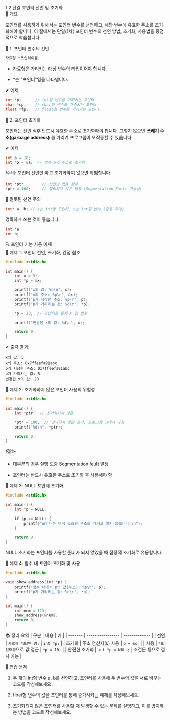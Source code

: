 1.2 단일 포인터 선언 및 초기화  
🧠 개요

포인터를 사용하기 위해서는 포인터 변수를 선언하고, 해당 변수에 유효한 주소를 초기화해야 합니다. 이 절에서는 단일(1차) 포인터 변수의 선언 방법, 초기화, 사용법을 중점적으로 학습합니다.

🔧 1. 포인터 변수의 선언
```c
자료형 *포인터이름;
```

* 자료형은 가리키는 대상 변수의 타입이어야 합니다.

* *는 "포인터"임을 나타냅니다.

✔ 예제
```c
int *p;      // int형 변수를 가리키는 포인터
char *cp;    // char형 변수를 가리키는 포인터
float *fp;   // float형 변수를 가리키는 포인터
```

🔧 2. 포인터 초기화

포인터는 선언 직후 반드시 유효한 주소로 초기화해야 합니다. 그렇지 않으면 **쓰레기 주소(garbage address)** 를 가리켜 프로그램이 오작동할 수 있습니다.

✔ 예제
```c
int a = 10;
int *p = &a;  // 변수 a의 주소로 초기화
```

❗주의: 포인터 선언만 하고 초기화하지 않으면 위험합니다.
```c
int *ptr;       // 선언만 했을 경우
*ptr = 100;     // 정의되지 않은 행동 (Segmentation Fault 가능성)
```
📌 잘못된 선언 주의
```c
int* a, b; // a는 int형 포인터, b는 int형 변수 (혼동 주의)
```

명확하게 쓰는 것이 좋습니다:
```c
int *a;
int b;
```

🔍 포인터 기본 사용 예제  
🧪 예제 1: 포인터 선언, 초기화, 간접 참조
```c
#include <stdio.h>

int main() {
    int x = 5;
    int *p = &x;

    printf("x의 값: %d\n", x);
    printf("x의 주소: %p\n", &x);
    printf("p가 저장한 주소: %p\n", p);
    printf("p가 가리키는 값: %d\n", *p);

    *p = 20;  // 포인터를 통해 x 값 변경

    printf("변경된 x의 값: %d\n", x);

    return 0;
}
```
✔ 출력 결과:
```less
x의 값: 5
x의 주소: 0x7ffeefa91abc
p가 저장한 주소: 0x7ffeefa91abc
p가 가리키는 값: 5
변경된 x의 값: 20
```

🧪 예제 2: 초기화하지 않은 포인터 사용의 위험성
```c
#include <stdio.h>

int main() {
    int *ptr;  // 초기화되지 않음

    *ptr = 100;  // 정의되지 않은 동작, 프로그램 크래시 가능
    printf("%d\n", *ptr);

    return 0;
}
```

❗결과:

* 대부분의 경우 실행 도중 Segmentation fault 발생

* 포인터는 반드시 유효한 주소로 초기화 후 사용해야 함

🧪 예제 3: NULL 포인터 초기화
```c
#include <stdio.h>

int main() {
    int *p = NULL;

    if (p == NULL) {
        printf("포인터는 아직 유효한 주소를 가지고 있지 않습니다.\n");
    }

    return 0;
}
```

NULL 초기화는 포인터를 사용할 준비가 되지 않았을 때 잠정적 초기화로 유용합니다.

🧪 예제 4: 함수 내 포인터 초기화 및 사용
```c
#include <stdio.h>

void show_address(int *p) {
    printf("함수 내에서 p의 값(주소): %p\n", p);
    printf("p가 가리키는 값: %d\n", *p);
}

int main() {
    int num = 123;
    show_address(&num);
    return 0;
}
```

📚 정리 요약
| 구분      | 내용               | 예             |
| ------- | ---------------- | ------------- |
| 선언      | `자료형 *포인터명;`     | `int *p;`     |
| 초기화     | 주소 연산자(`&`) 사용   | `p = &x;`     |
| 사용      | `*포인터명`으로 값 접근   | `*p = 10;`    |
| 안전한 초기화 | `int *p = NULL;` | 조건문 등으로 검사 가능 |

🧩 연습 문제

1. 두 개의 int형 변수 a, b를 선언하고, 포인터를 사용해 두 변수의 값을 서로 바꾸는 코드를 작성해보세요.

2. float형 변수의 값을 포인터를 통해 증가시키는 예제를 작성해보세요.

3. 초기화되지 않은 포인터를 사용할 때 발생할 수 있는 문제를 설명하고, 이를 방지하는 방법을 코드로 작성해보세요.
